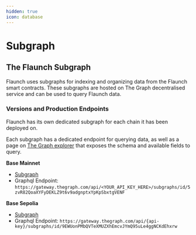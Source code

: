 ```yaml
---
hidden: true
icon: database
---
```


# Subgraph

## The Flaunch Subgraph

Flaunch uses subgraphs for indexing and organizing data from the Flaunch smart contracts. These subgraphs are hosted on The Graph decentralised service and can be used to query Flaunch data.

### Versions and Production Endpoints <a href="#versions-and-production-endpoints" id="versions-and-production-endpoints"></a>

Flaunch has its own dedicated subgraph for each chain it has been deployed on.

Each subgraph has a dedicated endpoint for querying data, as well as a page on [The Graph explorer](https://thegraph.com/explorer?search=flaunch) that exposes the schema and available fields to query.

**Base Mainnet**

* [Subgraph](https://thegraph.com/explorer/subgraphs/bbWLZuPrmoskDaU64xycxZFE6EvSkMQALKkDpsz5ifF?view=Indexers\&chain=arbitrum-one)
* Graphql Endpoint: `https://gateway.thegraph.com/api/<YOUR_API_KEY_HERE>/subgraphs/id/5zvR82QoaXYFyDEKLZ9t6v9adgnptxYpKpSbxtgVENF`

**Base Sepolia**

* [Subgraph](https://thegraph.com/explorer/subgraphs/9EWUonPMbQVTeXMUZXhEmcvJYmQ95uLe4ggNCKdEhxrw?view=Query\&chain=arbitrum-one)
* Graphql Endpoint: `https://gateway.thegraph.com/api/{api-key}/subgraphs/id/9EWUonPMbQVTeXMUZXhEmcvJYmQ95uLe4ggNCKdEhxrw`
